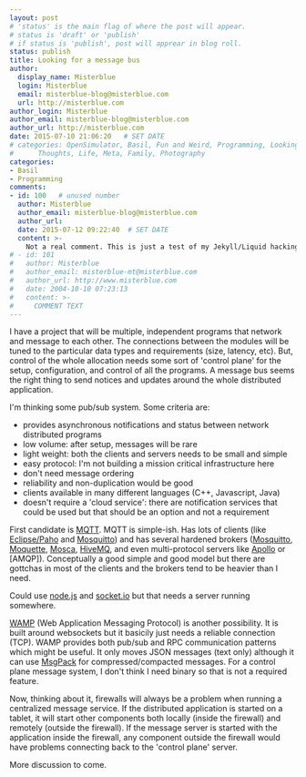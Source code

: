 ```yaml
---
layout: post
# 'status' is the main flag of where the post will appear.
# status is 'draft' or 'publish'
# if status is 'publish', post will apprear in blog roll.
status: publish
title: Looking for a message bus
author:
  display_name: Misterblue
  login: Misterblue
  email: misterblue-blog@misterblue.com
  url: http://misterblue.com
author_login: Misterblue
author_email: misterblue-blog@misterblue.com
author_url: http://misterblue.com
date: 2015-07-10 21:06:20   # SET DATE
# categories: OpenSimulator, Basil, Fun and Weird, Programming, LookingGlass, Travel
#      Thoughts, Life, Meta, Family, Photography
categories:
- Basil
- Programming
comments:
- id: 100   # unused number
  author: Misterblue
  author_email: misterblue-blog@misterblue.com
  author_url:
  date: 2015-07-12 09:22:40  # SET DATE
  content: >-
    Not a real comment. This is just a test of my Jekyll/Liquid hacking to make comments work.
# - id: 101
#   author: Misterblue
#   author_email: misterblue-mt@misterblue.com
#   author_url: http://www.misterblue.com
#   date: 2004-10-10 07:23:13
#   content: >-
#     COMMENT TEXT
---
```

I have a project that will be multiple, independent programs that
network and message to each other. The connections between the modules
will be tuned to the particular data types and requirements (size, latency, etc).
But, control of the whole allocation needs some sort of 'control plane'
for the setup, configuration, and control of all the programs.
A message bus seems the right thing to send notices and updates
around the whole distributed application.

I'm thinking some pub/sub system. Some criteria are:
* provides asynchronous notifications and status between network distributed programs
* low volume: after setup, messages will be rare
* light weight: both the clients and servers needs to be small and simple
* easy protocol: I'm not building a mission critical infrastructure here
* don't need message ordering
* reliability and non-duplication would be good
* clients available in many different languages (C++, Javascript, Java)
* doesn't require a 'cloud service': there are notification services that could be used but that should be an option and not a requirement

First candidate is [MQTT].
MQTT is simple-ish. Has lots of clients (like [Eclipse/Paho] and [Mosquitto])
and has several hardened brokers ([Mosquitto], [Moquette], [Mosca], [HiveMQ], and even
multi-protocol servers like [Apollo] or [AMQP]).
Conceptually a good simple and good model but there are gottchas in most of the
clients and the brokers tend to be heavier than I need.

Could use [node.js] and [socket.io] but that needs a server running somewhere.

[WAMP] (Web Application Messaging Protocol) is another possibility.
It is built around websockets but it basicily just needs a reliable connection (TCP).
WAMP provides both pub/sub and RPC communication patterns which might be useful.
It only moves JSON messages (text only) although it can use [MsgPack] for
compressed/compacted messages.
For a control plane message system, I don't think I need binary so that is
not a required feature.

Now, thinking about it, firewalls will always be a problem when running a centralized
message service. If the distributed application is started on a tablet, it will start
other components both locally (inside the firewall) and remotely (outside the firewall).
If the message server is started with the application inside the firewall, any component
outside the firewall would have problems connecting back to the 'control plane' server.

More discussion to come.

[MQTT]: http://mqtt.org
[Eclipse/Paho]: http://www.eclipse.org/paho/
[Mosquitto]: http://mosquitto.org/
[Moquette]: http://andsel.github.io/moquette/
[HiveMQ]: http://www.hivemq.com/
[AQMP]: https://www.amqp.org/
[Apollo]: http://activemq.apache.org/apollo/
[Mosca]: http://www.mosca.io/
[node.js]: https://nodejs.org/
[socket.io]: http://socket.io/
[WAMP]: http://wamp.ws/
[MsgPack]: http://msgpack.org/


